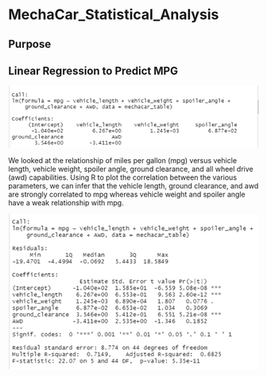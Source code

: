 # MechaCar_Statistical_Analysis

## Purpose



## Linear Regression to Predict MPG

![lm-coefficient-mpg](Analysis/mpg-coefficient.png)

We looked at the relationship of miles per gallon (mpg) versus vehicle length, vehicle weight, spoiler angle, ground clearance, and all wheel drive (awd) capabilities. Using R to plot the correlation between the various parameters, we can infer that the vehicle length, ground clearance, and awd are strongly correlated to mpg whereas vehicle weight and spoiler angle have a weak relationship with mpg. 

![lm-predict-mpg](Analysis/lm-predict-mpg.png)

